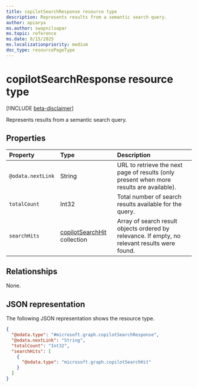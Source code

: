 ```yaml
---
title: copilotSearchResponse resource type
description: Represents results from a semantic search query.
author: apiarya
ms.author: swapnilsapar
ms.topic: reference
ms.date: 8/15/2025
ms.localizationpriority: medium
doc_type: resourcePageType
---
```


# copilotSearchResponse resource type

[!INCLUDE [beta-disclaimer](../../includes/beta-disclaimer.md)]

Represents results from a semantic search query.

## Properties

| Property        | Type                                       | Description                            |
|:----------------|:-------------------------------------------|:---------------------------------------|
| `@odata.nextLink` | String | URL to retrieve the next page of results (only present when more results are available). |
| `totalCount`    | Int32                                      | Total number of search results available for the query. |
| `searchHits`    | [copilotSearchHit](search-hit.md) collection | Array of search result objects ordered by relevance. If empty, no relevant results were found. |

## Relationships

None.

## JSON representation

The following JSON representation shows the resource type.

```json
{
  "@odata.type": "#microsoft.graph.copilotSearchResponse",
  "@odata.nextLink": "String",
  "totalCount": "Int32",
  "searchHits": [
    {
      "@odata.type": "microsoft.graph.copilotSearchHit"
    }
  ]
}
```
